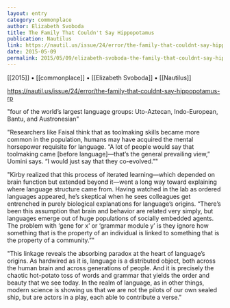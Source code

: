 ```yaml
---
layout: entry
category: commonplace
author: Elizabeth Svoboda
title: The Family That Couldn't Say Hippopotamus
publication: Nautilus
link: https://nautil.us/issue/24/error/the-family-that-couldnt-say-hippopotamus-rp
date: 2015-05-09
permalink: 2015/05/09/elizabeth-svoboda-the-family-that-couldnt-say-hippopotamus
---
```


[[2015]] • [[commonplace]] • [[Elizabeth Svoboda]] • [[Nautilus]] 

https://nautil.us/issue/24/error/the-family-that-couldnt-say-hippopotamus-rp

"four of the world’s largest language groups: Uto-Aztecan, Indo-European, Bantu, and Austronesian"
 
"Researchers like Faisal think that as toolmaking skills became more common in the population, humans may have acquired the mental horsepower requisite for language. “A lot of people would say that toolmaking came [before language]—that’s the general prevailing view,” Uomini says. “I would just say that they co-evolved.”"

"Kirby realized that this process of iterated learning—which depended on brain function but extended beyond it—went a long way toward explaining where language structure came from. Having watched in the lab as ordered languages appeared, he’s skeptical when he sees colleagues get entrenched in purely biological explanations for language’s origins. “There’s been this assumption that brain and behavior are related very simply, but languages emerge out of huge populations of socially embedded agents. The problem with ‘gene for x’ or ‘grammar module y’ is they ignore how something that is the property of an individual is linked to something that is the property of a community.”"

"This linkage reveals the absorbing paradox at the heart of language’s origins. As hardwired as it is, language is a distributed object, both across the human brain and across generations of people. And it is precisely the chaotic hot-potato toss of words and grammar that yields the order and beauty that we see today. In the realm of language, as in other things, modern science is showing us that we are not the pilots of our own sealed ship, but are actors in a play, each able to contribute a verse."